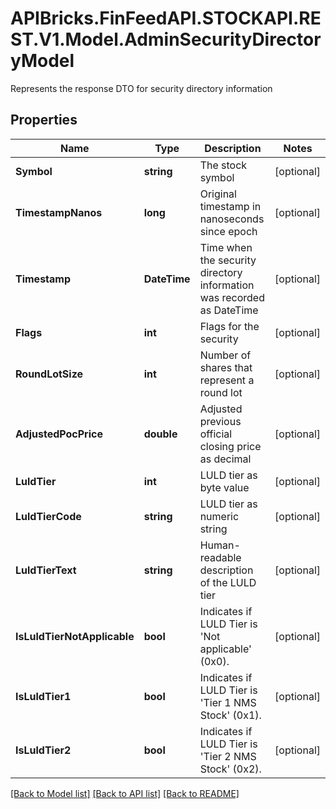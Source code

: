 # APIBricks.FinFeedAPI.STOCKAPI.REST.V1.Model.AdminSecurityDirectoryModel
Represents the response DTO for security directory information

## Properties

Name | Type | Description | Notes
------------ | ------------- | ------------- | -------------
**Symbol** | **string** | The stock symbol | [optional] 
**TimestampNanos** | **long** | Original timestamp in nanoseconds since epoch | [optional] 
**Timestamp** | **DateTime** | Time when the security directory information was recorded as DateTime | [optional] 
**Flags** | **int** | Flags for the security | [optional] 
**RoundLotSize** | **int** | Number of shares that represent a round lot | [optional] 
**AdjustedPocPrice** | **double** | Adjusted previous official closing price as decimal | [optional] 
**LuldTier** | **int** | LULD tier as byte value | [optional] 
**LuldTierCode** | **string** | LULD tier as numeric string | [optional] 
**LuldTierText** | **string** | Human-readable description of the LULD tier | [optional] 
**IsLuldTierNotApplicable** | **bool** | Indicates if LULD Tier is &#39;Not applicable&#39; (0x0). | [optional] 
**IsLuldTier1** | **bool** | Indicates if LULD Tier is &#39;Tier 1 NMS Stock&#39; (0x1). | [optional] 
**IsLuldTier2** | **bool** | Indicates if LULD Tier is &#39;Tier 2 NMS Stock&#39; (0x2). | [optional] 

[[Back to Model list]](../../README.md#documentation-for-models) [[Back to API list]](../../README.md#documentation-for-api-endpoints) [[Back to README]](../../README.md)

